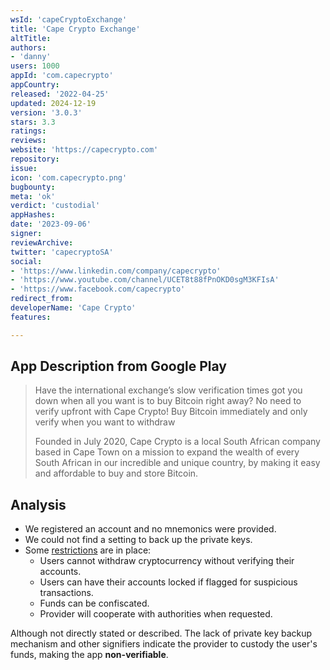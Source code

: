 ```yaml
---
wsId: 'capeCryptoExchange'
title: 'Cape Crypto Exchange'
altTitle: 
authors:
- 'danny'
users: 1000
appId: 'com.capecrypto'
appCountry: 
released: '2022-04-25'
updated: 2024-12-19
version: '3.0.3'
stars: 3.3
ratings: 
reviews: 
website: 'https://capecrypto.com'
repository: 
issue: 
icon: 'com.capecrypto.png'
bugbounty: 
meta: 'ok'
verdict: 'custodial'
appHashes: 
date: '2023-09-06'
signer: 
reviewArchive: 
twitter: 'capecryptoSA'
social:
- 'https://www.linkedin.com/company/capecrypto'
- 'https://www.youtube.com/channel/UCET8t88fPnOKD0sgM3KFIsA'
- 'https://www.facebook.com/capecrypto'
redirect_from: 
developerName: 'Cape Crypto'
features: 

---
```


## App Description from Google Play

> Have the international exchange’s slow verification times got you down when all you want is to buy Bitcoin right away? No need to verify upfront with Cape Crypto! Buy Bitcoin immediately and only verify when you want to withdraw
>
> Founded in July 2020, Cape Crypto is a local South African company based in Cape Town on a mission to expand the wealth of every South African in our incredible and unique country, by making it easy and affordable to buy and store Bitcoin.

## Analysis 

- We registered an account and no mnemonics were provided. 
- We could not find a setting to back up the private keys. 
- Some [restrictions](https://support.capecrypto.com/hc/en-za/articles/360011483098-How-do-I-withdraw-cryptocurrency-from-my-Cape-Crypto-account-) are in place:
  - Users cannot withdraw cryptocurrency without verifying their accounts. 
  - Users can have their accounts locked if flagged for suspicious transactions.
  - Funds can be confiscated.
  - Provider will cooperate with authorities when requested.

Although not directly stated or described. The lack of private key backup mechanism and other signifiers indicate the provider to custody the user's funds, making the app **non-verifiable**.